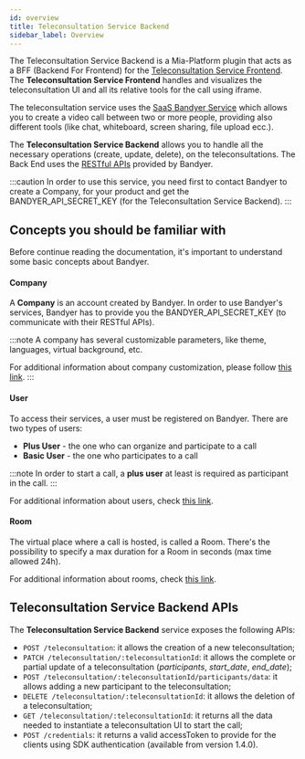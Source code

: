 ```yaml
---
id: overview
title: Teleconsultation Service Backend
sidebar_label: Overview
---
```

The Teleconsultation Service Backend is a Mia-Platform plugin that acts as a BFF (Backend For Frontend) for the [Teleconsultation Service Frontend](../../runtime_suite/teleconsultation-service-frontend/overview). The **Teleconsultation Service Frontend** handles and visualizes the teleconsultation UI and all its relative tools for the call using iframe.

The teleconsultation service uses the [SaaS Bandyer Service](https://www.bandyer.com/) which allows you to create a video call between two or more people, providing also different tools (like chat, whiteboard, screen sharing, file upload ecc.).

The **Teleconsultation Service Backend** allows you to handle all the necessary operations (create, update, delete), on the teleconsultations. The Back End uses the [RESTful APIs](https://docs.bandyer.com/Bandyer-RESTAPI/) provided by Bandyer.

:::caution
In order to use this service, you need first to contact Bandyer to create a Company, for your product and get the BANDYER_API_SECRET_KEY (for the Teleconsultation Service Backend).
:::

## Concepts you should be familiar with
Before continue reading the documentation, it's important to understand some basic concepts about Bandyer.

#### Company
A **Company** is an account created by Bandyer.
In order to use Bandyer's services, Bandyer has to provide you the BANDYER_API_SECRET_KEY (to communicate with their RESTful APIs).

:::note
A company has several customizable parameters, like theme, languages, virtual background, etc.

For additional information about company customization, please follow [this link](https://docs.bandyer.com/Bandyer-RESTAPI/?shell#customization).
:::

#### User
To access their services, a user must be registered on Bandyer.
There are two types of users:
 - **Plus User** - the one who can organize and participate to a call
 - **Basic User** - the one who participates to a call

:::note
In order to start a call, a **plus user** at least is required as participant in the call.
:::

For additional information about users, check [this link](https://docs.bandyer.com/Bandyer-RESTAPI/?shell#create-user).

#### Room
The virtual place where a call is hosted, is called a Room.
There's the possibility to specify a max duration for a Room in seconds (max time allowed 24h).

For additional information about rooms, check [this link](https://docs.bandyer.com/Bandyer-RESTAPI/?shell#create-room).

## Teleconsultation Service Backend APIs
The **Teleconsultation Service Backend** service exposes the following APIs:

- `POST /teleconsultation`: it allows the creation of a new teleconsultation;
- `PATCH /teleconsultation/:teleconsultationId`: it allows the complete or partial update of a teleconsultation (_participants_, *start_date*, *end_date*);
- `POST /teleconsultation/:teleconsultationId/participants/data`: it allows adding a new participant to the teleconsultation;
- `DELETE /teleconsultation/:teleconsultationId`: it allows the deletion of a teleconsultation;
- `GET /teleconsultation/:teleconsultationId`: it returns all the data needed to instantiate a teleconsultation UI to start the call;
- `POST /credentials`: it returns a valid accessToken to provide for the clients using SDK authentication (available from version 1.4.0).
